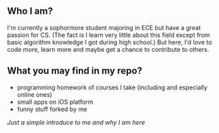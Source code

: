 ## Who I am?

I'm currently a sophormore student majoring in ECE but have a great passion for CS.
(The fact is I learn very little about this field except from basic algorithm knowledge I got during high school.)
But here, I'd love to code more, learn more and maybe get a chance to contribute to others.

## What you may find in my repo?

- programming homework of courses I take (including and especially online ones)
- small apps on iOS platform
- funny stuff forked by me

*Just a simple introduce to me and why I am here*
